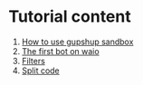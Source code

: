# Tutorial content

1. [How to use gupshup sandbox](gupshup_tutorial.md)
2. [The first bot on waio](first_bot.md)
3. [Filters](filters.md)
4. [Split code](split-code.md)
